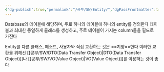 ```yaml
---
{"dg-publish":true,"permalink":"/공부/SW/Entity/","dgPassFrontmatter":true}
---
```


Database의 테이블에 해당하며, 주로 하나의 테이블에 하나의 entity를 정의한다
테이블과 최대한 동일하게 클래스를 생성하고, 주로 테이블이 가지는 column들을 필드로 가진다

Entity를 다른 클래스, 메소드, 사용자와 직접 교환하는 것은 ==지양==한다
이러한 교환을 위해선 [[공부/SW/DTO(Data Transfer Object)\|DTO(Data Transfer Object)]]나 [[공부/SW/VO(Value Object)\|VO(Value Object)]]를 이용하는 것이 좋다